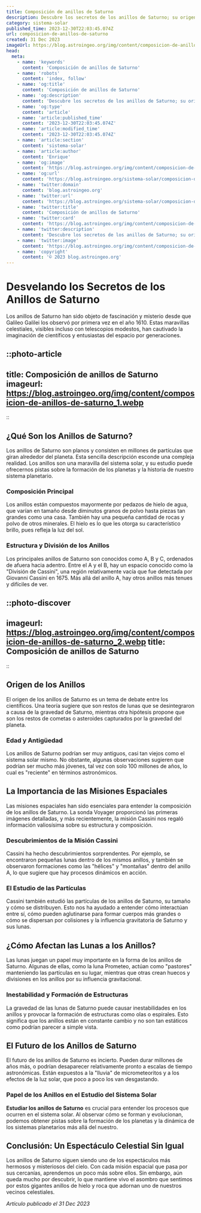 ```yaml
---
title: Composición de anillos de Saturno
description: Descubre los secretos de los anillos de Saturno; su origen, estructura y composición, en un fascinante recorrido por sus hielos y rocas espaciales.
category: sistema-solar
published_time: 2023-12-30T22:03:45.074Z
url: composicion-de-anillos-de-saturno
created: 31 Dec 2023
imageUrl: https://blog.astroingeo.org/img/content/composicion-de-anillos-de-saturno_1.webp
head:
  meta:
    - name: 'keywords'
      content: 'Composición de anillos de Saturno'
    - name: 'robots'
      content: 'index, follow'
    - name: 'og:title'
      content: 'Composición de anillos de Saturno'
    - name: 'og:description'
      content: 'Descubre los secretos de los anillos de Saturno; su origen, estructura y composición, en un fascinante recorrido por sus hielos y rocas espaciales.'
    - name: 'og:type'
      content: 'article'
    - name: 'article:published_time'
      content: '2023-12-30T22:03:45.074Z'
    - name: 'article:modified_time'
      content: '2023-12-30T22:03:45.074Z'
    - name: 'article:section'
      content: 'sistema-solar'
    - name: 'article:author'
      content: 'Enrique'
    - name: 'og:image'
      content: 'https://blog.astroingeo.org/img/content/composicion-de-anillos-de-saturno_1.webp'
    - name: 'og:url'
      content: 'https://blog.astroingeo.org/sistema-solar/composicion-de-anillos-de-saturno'
    - name: 'twitter:domain'
      content: 'blog.astroingeo.org'
    - name: 'twitter:url'
      content: 'https://blog.astroingeo.org/sistema-solar/composicion-de-anillos-de-saturno'
    - name: 'twitter:title'
      content: 'Composición de anillos de Saturno'
    - name: 'twitter:card'
      content: 'https://blog.astroingeo.org/img/content/composicion-de-anillos-de-saturno_1.webp'
    - name: 'twitter:description'
      content: 'Descubre los secretos de los anillos de Saturno; su origen, estructura y composición, en un fascinante recorrido por sus hielos y rocas espaciales.'
    - name: 'twitter:image'
      content: 'https://blog.astroingeo.org/img/content/composicion-de-anillos-de-saturno_1.webp'
    - name: 'copyright'
      content: '© 2023 blog.astroingeo.org'
---
```

# Desvelando los Secretos de los Anillos de Saturno

Los anillos de Saturno han sido objeto de fascinación y misterio desde que Galileo Galilei los observó por primera vez en el año 1610. Estas maravillas celestiales, visibles incluso con telescopios modestos, han cautivado la imaginación de científicos y entusiastas del espacio por generaciones.

::photo-article
---
title: Composición de anillos de Saturno
imageurl: https://blog.astroingeo.org/img/content/composicion-de-anillos-de-saturno_1.webp
---
::

## ¿Qué Son los Anillos de Saturno?

Los anillos de Saturno son planos y consisten en millones de partículas que giran alrededor del planeta. Esta sencilla descripción esconde una compleja realidad. Los anillos son una maravilla del sistema solar, y su estudio puede ofrecernos pistas sobre la formación de los planetas y la historia de nuestro sistema planetario.

### **Composición Princip**al

Los anillos están compuestos mayormente por pedazos de hielo de agua, que varían en tamaño desde diminutos granos de polvo hasta piezas tan grandes como una casa. También hay una pequeña cantidad de rocas y polvo de otros minerales. El hielo es lo que les otorga su característico brillo, pues refleja la luz del sol.

### Estructura y División de los Anillos

Los principales anillos de Saturno son conocidos como A, B y C, ordenados de afuera hacia adentro. Entre el A y el B, hay un espacio conocido como la "División de Cassini", una región relativamente vacía que fue detectada por Giovanni Cassini en 1675. Más allá del anillo A, hay otros anillos más tenues y difíciles de ver.


::photo-discover
---
imageurl: https://blog.astroingeo.org/img/content/composicion-de-anillos-de-saturno_2.webp
title: Composición de anillos de Saturno
---
::

## Origen de los Anillos

El origen de los anillos de Saturno es un tema de debate entre los científicos. Una teoría sugiere que son restos de lunas que se desintegraron a causa de la gravedad de Saturno, mientras otra hipótesis propone que son los restos de cometas o asteroides capturados por la gravedad del planeta.

### Edad y Antigüedad

Los anillos de Saturno podrían ser muy antiguos, casi tan viejos como el sistema solar mismo. No obstante, algunas observaciones sugieren que podrían ser mucho más jóvenes, tal vez con solo 100 millones de años, lo cual es "reciente" en términos astronómicos.

## La Importancia de las Misiones Espaciales

Las misiones espaciales han sido esenciales para entender la composición de los anillos de Saturno. La sonda Voyager proporcionó las primeras imágenes detalladas, y más recientemente, la misión Cassini nos regaló información valiosísima sobre su estructura y composición.

### Descubrimientos de la Misión Cassini

Cassini ha hecho descubrimientos sorprendentes. Por ejemplo, se encontraron pequeñas lunas dentro de los mismos anillos, y también se observaron formaciones como las "hélices" y "montañas" dentro del anillo A, lo que sugiere que hay procesos dinámicos en acción.

### El Estudio de las Partículas

Cassini también estudió las partículas de los anillos de Saturno, su tamaño y cómo se distribuyen. Esto nos ha ayudado a entender cómo interactúan entre sí, cómo pueden aglutinarse para formar cuerpos más grandes o cómo se dispersan por colisiones y la influencia gravitatoria de Saturno y sus lunas.

## ¿Cómo Afectan las Lunas a los Anillos?

Las lunas juegan un papel muy importante en la forma de los anillos de Saturno. Algunas de ellas, como la luna Prometeo, actúan como "pastores" manteniendo las partículas en su lugar, mientras que otras crean huecos y divisiones en los anillos por su influencia gravitacional.

### Inestabilidad y Formación de Estructuras

La gravedad de las lunas de Saturno puede causar inestabilidades en los anillos y provocar la formación de estructuras como olas o espirales. Esto significa que los anillos están en constante cambio y no son tan estáticos como podrían parecer a simple vista.

## El Futuro de los Anillos de Saturno

El futuro de los anillos de Saturno es incierto. Pueden durar millones de años más, o podrían desaparecer relativamente pronto a escalas de tiempo astronómicas. Están expuestos a la "lluvia" de micrometeoritos y a los efectos de la luz solar, que poco a poco los van desgastando.

### Papel de los Anillos en el Estudio del Sistema Solar

**Estudiar los anillos de Saturno** es crucial para entender los procesos que ocurren en el sistema solar. Al observar cómo se forman y evolucionan, podemos obtener pistas sobre la formación de los planetas y la dinámica de los sistemas planetarios más allá del nuestro.

## Conclusión: Un Espectáculo Celestial Sin Igual

Los anillos de Saturno siguen siendo uno de los espectáculos más hermosos y misteriosos del cielo. Con cada misión espacial que pasa por sus cercanías, aprendemos un poco más sobre ellos. Sin embargo, aún queda mucho por descubrir, lo que mantiene vivo el asombro que sentimos por estos gigantes anillos de hielo y roca que adornan uno de nuestros vecinos celestiales.

_Artículo publicado el 31 Dec 2023_